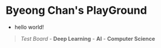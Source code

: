 # Byeong Chan's PlayGround
  - hello world! 

> _Test Board_
    -  **Deep Learning**
    -  **AI**
    -  **Computer Science**
